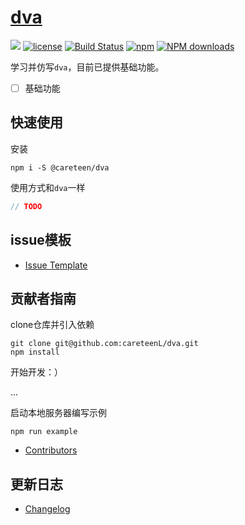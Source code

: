 # [dva](https://github.com/careteenL/dva)
[![](https://img.shields.io/badge/Powered%20by-dva-brightgreen.svg)](https://github.com/careteenL/dva)
[![license](https://img.shields.io/badge/license-MIT-blue.svg)](https://github.com/careteenL/dva/blob/master/LICENSE)
[![Build Status](https://travis-ci.org/careteenL/dva.svg?branch=master)](https://travis-ci.org/careteenL/dva)
[![npm](https://img.shields.io/badge/npm-0.1.0-orange.svg)](https://www.npmjs.com/package/@careteen/dva)
[![NPM downloads](http://img.shields.io/npm/dm/@careteen/dva.svg?style=flat-square)](http://www.npmtrends.com/@careteen/dva)

<!-- [English Document](./README.en_US.md) -->

学习并仿写`dva`，目前已提供基础功能。

- [ ] 基础功能

## 快速使用

安装
```shell
npm i -S @careteen/dva
```

使用方式和`dva`一样

```js
// TODO
```


## issue模板

- [Issue Template](./ISSUETEMPLATE.md)

## 贡献者指南

clone仓库并引入依赖
```shell
git clone git@github.com:careteenL/dva.git
npm install
```
开始开发：）

...

启动本地服务器编写示例
```shell
npm run example
```
- [Contributors](https://github.com/careteenL/dva/graphs/contributors)

## 更新日志

- [Changelog](./CHANGELOG.md)

